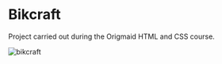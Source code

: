 # Bikcraft


Project carried out during the Origmaid HTML and CSS course.

![bikcraft](https://user-images.githubusercontent.com/104650390/176817618-e3ddfa8c-f24c-440b-a1c2-240e93b84cac.png)

